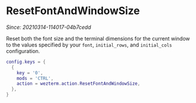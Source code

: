# ResetFontAndWindowSize

*Since: 20210314-114017-04b7cedd*

Reset both the font size and the terminal dimensions for the current window to
the values specified by your `font`, `initial_rows`, and `initial_cols` configuration.

```lua
config.keys = {
  {
    key = '0',
    mods = 'CTRL',
    action = wezterm.action.ResetFontAndWindowSize,
  },
}
```


